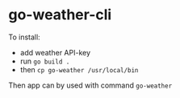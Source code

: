 # go-weather-cli
To install:
- add weather API-key 
- run `go build .`  
- then `cp go-weather /usr/local/bin`  

Then app can by used with command `go-weather`
